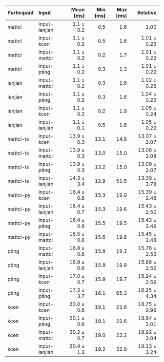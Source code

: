 | Participant | Input | Mean [ms] | Min [ms] | Max [ms] | Relative |
|:---|:---|---:|---:|---:|---:|
| mattcl | input-lanjian | 1.1 ± 0.2 | 0.5 | 1.6 | 1.00 |
| mattcl | input-kcen | 1.1 ± 0.2 | 0.5 | 1.6 | 1.01 ± 0.23 |
| mattcl | input-mattcl | 1.1 ± 0.2 | 0.2 | 1.7 | 1.01 ± 0.22 |
| mattcl | input-pting | 1.1 ± 0.2 | 0.3 | 1.3 | 1.01 ± 0.22 |
| lanjian | input-mattcl | 1.1 ± 0.2 | 0.3 | 1.6 | 1.02 ± 0.25 |
| lanjian | input-pting | 1.1 ± 0.2 | 0.3 | 1.6 | 1.04 ± 0.23 |
| lanjian | input-kcen | 1.1 ± 0.2 | 0.2 | 1.9 | 1.05 ± 0.24 |
| lanjian | input-lanjian | 1.1 ± 0.1 | 0.5 | 1.6 | 1.05 ± 0.22 |
| mattcl-ts | input-kcen | 13.9 ± 0.3 | 13.1 | 14.8 | 13.07 ± 2.07 |
| mattcl-ts | input-mattcl | 13.9 ± 0.3 | 13.0 | 15.0 | 13.08 ± 2.08 |
| mattcl-ts | input-pting | 13.9 ± 0.3 | 13.2 | 15.0 | 13.09 ± 2.07 |
| mattcl-ts | input-lanjian | 14.3 ± 3.4 | 12.9 | 51.5 | 13.39 ± 3.78 |
| mattcl-py | input-kcen | 16.4 ± 0.6 | 15.3 | 19.9 | 15.39 ± 2.48 |
| mattcl-py | input-lanjian | 16.4 ± 0.7 | 15.3 | 19.6 | 15.43 ± 2.50 |
| mattcl-py | input-pting | 16.4 ± 0.6 | 15.5 | 19.5 | 15.43 ± 2.49 |
| mattcl-py | input-mattcl | 16.5 ± 0.6 | 15.6 | 19.6 | 15.45 ± 2.48 |
| pting | input-mattcl | 16.8 ± 0.6 | 15.8 | 19.1 | 15.76 ± 2.53 |
| pting | input-lanjian | 16.9 ± 0.6 | 15.8 | 19.8 | 15.88 ± 2.56 |
| pting | input-kcen | 17.0 ± 0.7 | 15.9 | 19.7 | 15.94 ± 2.59 |
| pting | input-pting | 17.3 ± 3.7 | 16.1 | 65.3 | 16.25 ± 4.34 |
| kcen | input-kcen | 20.0 ± 0.6 | 19.1 | 23.6 | 18.75 ± 2.99 |
| kcen | input-pting | 20.1 ± 0.6 | 19.1 | 22.6 | 18.84 ± 3.01 |
| kcen | input-mattcl | 20.2 ± 0.7 | 19.0 | 23.2 | 18.92 ± 3.04 |
| kcen | input-lanjian | 20.4 ± 1.3 | 19.2 | 32.8 | 19.13 ± 3.24 |

